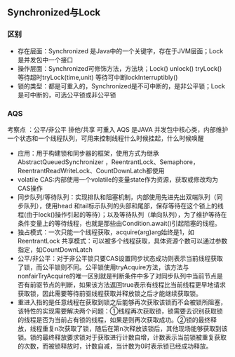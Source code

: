 ## Synchronized与Lock

### 区别
- 存在层面：Synchronized 是Java中的一个关键字，存在于JVM层面；Lock是并发包中一个接口
- 操作层面：Synchronized可修饰方法，方法块；Lock() unlock() tryLock() 等待超时tryLock(time,unit) 等待可中断lockInterruptibly()
- 锁的类型：都是可重入的，Synchronized是不可中断的，是非公平锁；Lock是可中断的，可选公平锁或非公平锁

### AQS
考察点 ：公平/非公平 排他/共享 可重入 
AQS 是JAVA 并发包中核心类，内部维护一个状态和一个线程队列，可用来控制线程什么时候挂起，什么时候唤醒
- 应用：用于构建锁和同步器的框架，使用方式为继承AbstractQueuedSynchronizer ，ReentrantLock、Semaphore，ReentrantReadWriteLock、CountDownLatch都使用
- volatile CAS:内部使用一个volatile的变量state作为资源，获取或修改均为CAS操作
- 同步队列/等待队列：实现排队和阻塞机制，内部使用先进先出双端队列（同步队列），使用head 和tail标示队列的头部和尾部，保存等待在这个锁上的线程(由于lock()操作引起的等待）；以及等待队列（单向队列），为了维护等待在条件变量上的等待线程，也就是那些由Condition.await()引起阻塞的线程。
- 独占模式：一次只能一个线程获取，acquire(arg)arg始终是1，如ReentrantLock 共享模式：可以被多个线程获取，具体资源个数可以通过参数指定，如CountDownLatch
- 公平/非公平：对于非公平锁只要CAS设置同步状态成功则表示当前线程获取了锁，而公平锁则不同。公平锁使用tryAcquire方法，该方法与nonfairTryAcquire的唯一区别就是判断条件中多了对同步队列中当前节点是否有前驱节点的判断，如果该方法返回true表示有线程比当前线程更早地请求获取锁，因此需要等待前驱线程获取并释放锁之后才能继续获取锁。
- 重进入指的是任意线程在获取到锁之后能够再次获取该锁而不会被锁所阻塞，该特性的实现需要解决两个问题：①线程再次获取锁，锁需要去识别获取锁的线程是否为当前占有锁的线程，如果是则再次获取成功。②锁的最终释放，线程重复n次获取了锁，随后在第n次释放该锁后，其他现场能够获取到该锁。锁的最终释放要求锁对于获取进行计数自增，计数表示当前锁被重复获取的次数，而被锁释放时，计数自减，当计数为0时表示锁已经成功释放。
